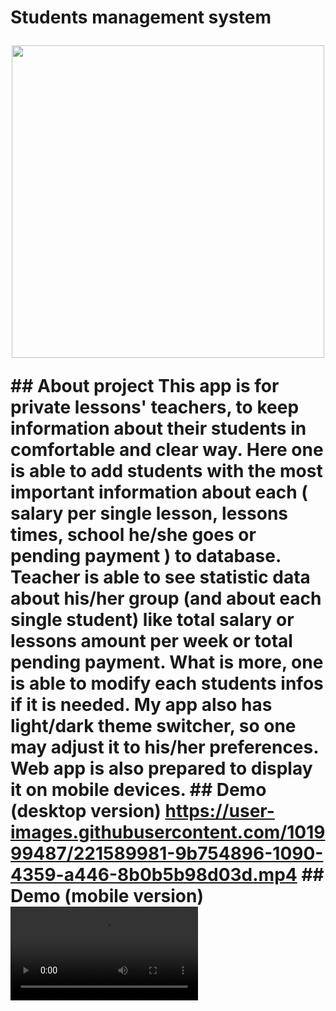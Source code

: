 # Students management system <p align="center"> <img style="width:500px; height:500px;"  src="https://user-images.githubusercontent.com/101999487/221591193-3cdf0082-ed83-4c52-b563-3f5cb2b5a33f.png" /> </p> ## About project This app is for private lessons' teachers, to keep information about their students in comfortable and clear way. Here one is able to add students with the most important information about each ( salary per single lesson, lessons times, school he/she goes or pending payment ) to database. Teacher is able to see statistic data about his/her group (and about each single student) like total salary or lessons amount per week or total pending payment. What is more, one is able to modify each students infos if it is needed. My app also has light/dark theme switcher, so one may adjust it to his/her preferences. Web app is also prepared to display it on mobile devices. ## Demo (desktop version) https://user-images.githubusercontent.com/101999487/221589981-9b754896-1090-4359-a446-8b0b5b98d03d.mp4 ## Demo (mobile version) <video src="https://user-images.githubusercontent.com/101999487/221590792-bb44e9f4-7c58-4ab2-b08a-d69473790d36.mp4" />
